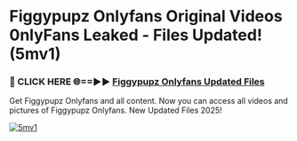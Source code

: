 # Figgypupz Onlyfans Original Videos 0nlyFans Leaked - Files Updated! (5mv1)

<h3>🔴 CLICK HERE 🌐==►► <a href="https://tinyurl.com/2m67pmp6" rel="nofollow">Figgypupz Onlyfans Updated Files</a></h3>

Get Figgypupz Onlyfans and all content. Now you can access all videos and pictures of Figgypupz Onlyfans. New Updated Files 2025!

[![5mv1](https://i.imgur.com/H4QAA4z.gif)](https://tinyurl.com/2m67pmp6)